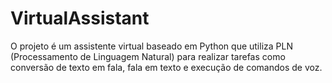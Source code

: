 # VirtualAssistant
O projeto é um assistente virtual baseado em Python que utiliza PLN (Processamento de Linguagem Natural) para realizar tarefas como conversão de texto em fala, fala em texto e execução de comandos de voz.
